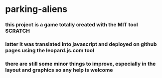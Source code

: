 # parking-aliens
### this project is a game totally created with the MIT tool SCRATCH
### latter it was translated into javascript and deployed on github pages using the leopard.js.com tool
### there are still some minor things to improve, especially in the layout and graphics so any help is welcome
